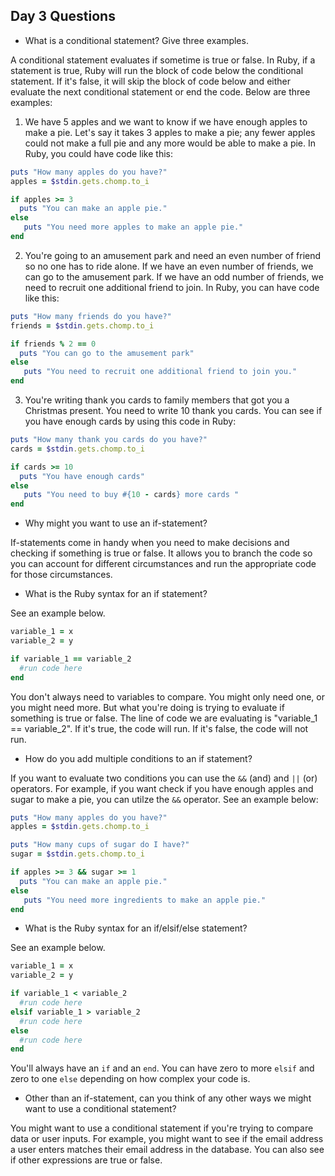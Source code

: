 ## Day 3 Questions

+ What is a conditional statement? Give three examples.

A conditional statement evaluates if sometime is true or false. In Ruby, if a statement is true, Ruby will run the block of code below the conditional statement. If it's false, it will skip the block of code below and either evaluate the next conditional statement or end the code. Below are three examples:
  1. We have 5 apples and we want to know if we have enough apples to make a pie. Let's say it takes 3 apples to make a pie; any fewer apples could not make a full pie and any more would be able to make a pie. In Ruby, you could have code like this:
```ruby
puts "How many apples do you have?"
apples = $stdin.gets.chomp.to_i

if apples >= 3
  puts "You can make an apple pie."
else  
   puts "You need more apples to make an apple pie."
end  
```
  2. You're going to an amusement park and need an even number of friend so no one has to ride alone. If we have an even number of friends, we can go to the amusement park. If we have an odd number of friends, we need to recruit one additional friend to join. In Ruby, you can have code like this:

  ```ruby
  puts "How many friends do you have?"
  friends = $stdin.gets.chomp.to_i

  if friends % 2 == 0
    puts "You can go to the amusement park"
  else  
     puts "You need to recruit one additional friend to join you."
  end  
  ```

  3. You're writing thank you cards to family members that got you a Christmas present. You need to write 10 thank you cards. You can see if you have enough cards by using this code in Ruby:

  ```ruby
  puts "How many thank you cards do you have?"
  cards = $stdin.gets.chomp.to_i

  if cards >= 10
    puts "You have enough cards"
  else  
     puts "You need to buy #{10 - cards} more cards "
  end  
  ```

+ Why might you want to use an if-statement?

If-statements come in handy when you need to make decisions and checking if something is true or false. It allows you to branch the code so you can account for different circumstances and run the appropriate code for those circumstances.

+ What is the Ruby syntax for an if statement?

See an example below.

```ruby
variable_1 = x
variable_2 = y

if variable_1 == variable_2
  #run code here
end
```

You don't always need to variables to compare. You might only need one, or you might need more. But what you're doing is trying to evaluate if something is true or false. The line of code we are evaluating is "variable_1 == variable_2". If it's true, the code will run. If it's false, the code will not run.

+ How do you add multiple conditions to an if statement?

If you want to evaluate two conditions you can use the `&&` (and) and `||` (or) operators.  For example, if you want check if you have enough apples and sugar to make a pie, you can utilze the `&&` operator. See an example below:

```ruby
puts "How many apples do you have?"
apples = $stdin.gets.chomp.to_i

puts "How many cups of sugar do I have?"
sugar = $stdin.gets.chomp.to_i

if apples >= 3 && sugar >= 1
  puts "You can make an apple pie."
else  
   puts "You need more ingredients to make an apple pie."
end
```

+ What is the Ruby syntax for an if/elsif/else statement?

See an example below.

```ruby
variable_1 = x
variable_2 = y

if variable_1 < variable_2
  #run code here
elsif variable_1 > variable_2
  #run code here
else
  #run code here
end
```

You'll always have an `if` and an `end`. You can have zero to more `elsif` and zero to one `else` depending on how complex your code is.

+ Other than an if-statement, can you think of any other ways we might want to use a conditional statement?

You might want to use a conditional statement if you're trying to compare data or user inputs. For example, you might want to see if the email address a user enters matches their email address in the database. You can also see if other expressions are true or false. 
